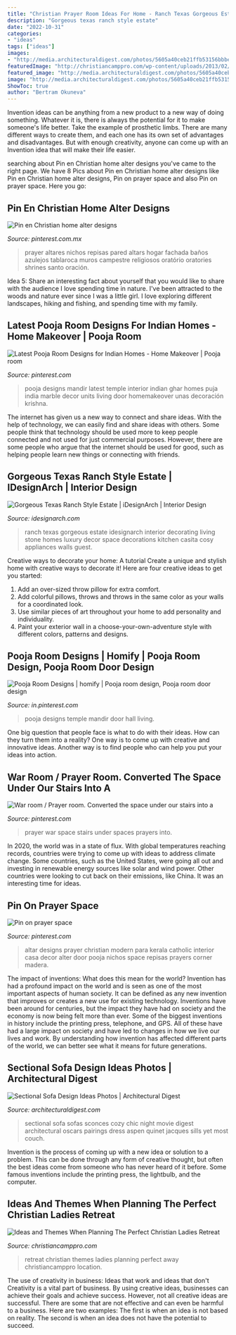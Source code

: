 ```yaml
---
title: "Christian Prayer Room Ideas For Home - Ranch Texas Gorgeous Estate Idesignarch Interior Decorating Living Stone Homes Luxury Decor Space Decorations Kitchen Casita Cosy Appliances Walls Guest"
description: "Gorgeous texas ranch style estate"
date: "2022-10-31"
categories:
- "ideas"
tags: ["ideas"]
images:
- "http://media.architecturaldigest.com/photos/5605a40ceb21ffb53156bbbe/master/pass/sectionals-01.jpg"
featuredImage: "http://christiancamppro.com/wp-content/uploads/2013/02/Ideas-and-Themes-When-Planning-The-Perfect-Christian-Ladies-Retreat.jpg"
featured_image: "http://media.architecturaldigest.com/photos/5605a40ceb21ffb53156bbbe/master/pass/sectionals-01.jpg"
image: "http://media.architecturaldigest.com/photos/5605a40ceb21ffb53156bbbe/master/pass/sectionals-01.jpg"
ShowToc: true
author: "Bertram Okuneva"
---
```



Invention ideas can be anything from a new product to a new way of doing something. Whatever it is, there is always the potential for it to make someone's life better. Take the example of prosthetic limbs. There are many different ways to create them, and each one has its own set of advantages and disadvantages. But with enough creativity, anyone can come up with an Invention idea that will make their life easier.

	

		
searching about Pin en Christian home alter designs you've came to the right page. We have 8 Pics about Pin en Christian home alter designs like Pin en Christian home alter designs, Pin on prayer space and also Pin on prayer space. Here you go:
		
    
## Pin En Christian Home Alter Designs

<img loading=lazy src="https://i.pinimg.com/736x/75/c2/64/75c26440a6711acdd19fc3ea1016a250.jpg" onerror="this.onerror=null;this.src='https://tse4.mm.bing.net/th?id=OIP.K4HLBftaXFgGP74wZyDYVQHaO0&amp;pid=15.1';" alt="Pin en Christian home alter designs">

_Source: pinterest.com.mx_

>prayer altares nichos repisas pared altars hogar fachada baños azulejos tablaroca muros campestre religiosos oratório oratories shrines santo oración. 

	

Idea 5: Share an interesting fact about yourself that you would like to share with the audience
I love spending time in nature. I've been attracted to the woods and nature ever since I was a little girl. I love exploring different landscapes, hiking and fishing, and spending time with my family.

    
## Latest Pooja Room Designs For Indian Homes - Home Makeover | Pooja Room

<img loading=lazy src="https://i.pinimg.com/736x/ef/43/16/ef43162823614a49c6377541df27c5f4.jpg" onerror="this.onerror=null;this.src='https://tse3.mm.bing.net/th?id=OIP.vxFYf_gRktGMVAOjkdQxbgAAAA&amp;pid=15.1';" alt="Latest Pooja Room Designs for Indian Homes - Home Makeover | Pooja room">

_Source: pinterest.com_

>pooja designs mandir latest temple interior indian ghar homes puja india marble decor units living door homemakeover unas decoración krishna. 

	

The internet has given us a new way to connect and share ideas. With the help of technology, we can easily find and share ideas with others. Some people think that technology should be used more to keep people connected and not used for just commercial purposes. However, there are some people who argue that the internet should be used for good, such as helping people learn new things or connecting with friends.

    
## Gorgeous Texas Ranch Style Estate | IDesignArch | Interior Design

<img loading=lazy src="http://www.idesignarch.com/wp-content/uploads/Luxury-Texas-Ranch-Style-Home_5.jpg" onerror="this.onerror=null;this.src='https://tse1.mm.bing.net/th?id=OIP.pJZMer6WvTaPYDBtGiFUXgHaJ4&amp;pid=15.1';" alt="Gorgeous Texas Ranch Style Estate | iDesignArch | Interior Design">

_Source: idesignarch.com_

>ranch texas gorgeous estate idesignarch interior decorating living stone homes luxury decor space decorations kitchen casita cosy appliances walls guest. 

	

Creative ways to decorate your home: A tutorial
Create a unique and stylish home with creative ways to decorate it! Here are four creative ideas to get you started: 
1. Add an over-sized throw pillow for extra comfort.
2. Add colorful pillows, throws and throws in the same color as your walls for a coordinated look. 
3. Use similar pieces of art throughout your home to add personality and individuality. 
4. Paint your exterior wall in a choose-your-own-adventure style with different colors, patterns and designs.

    
## Pooja Room Designs | Homify | Pooja Room Design, Pooja Room Door Design

<img loading=lazy src="https://i.pinimg.com/736x/bb/99/ad/bb99adf532b49c3ef49d4c493714d5d7.jpg" onerror="this.onerror=null;this.src='https://tse2.mm.bing.net/th?id=OIP.mom4ewTVuMQPXVOAMwSdPgHaLO&amp;pid=15.1';" alt="Pooja Room Designs | homify | Pooja room design, Pooja room door design">

_Source: in.pinterest.com_

>pooja designs temple mandir door hall living. 

	

One big question that people face is what to do with their ideas. How can they turn them into a reality? One way is to come up with creative and innovative ideas. Another way is to find people who can help you put your ideas into action.

    
## War Room / Prayer Room. Converted The Space Under Our Stairs Into A

<img loading=lazy src="https://i.pinimg.com/736x/f6/aa/0d/f6aa0d99de4f3de5e0f3fd885086f6df--prayer-room-a-prayer.jpg?b=t" onerror="this.onerror=null;this.src='https://tse3.mm.bing.net/th?id=OIP.eBvIYgAjhPPupblVzMh2YAHaJ4&amp;pid=15.1';" alt="War room / Prayer room. Converted the space under our stairs into a">

_Source: pinterest.com_

>prayer war space stairs under spaces prayers into. 

	

In 2020, the world was in a state of flux. With global temperatures reaching records, countries were trying to come up with ideas to address climate change. Some countries, such as the United States, were going all out and investing in renewable energy sources like solar and wind power. Other countries were looking to cut back on their emissions, like China. It was an interesting time for ideas.

    
## Pin On Prayer Space

<img loading=lazy src="https://i.pinimg.com/736x/c5/b7/a2/c5b7a2dbc8098164763b6266871eba19.jpg" onerror="this.onerror=null;this.src='https://tse2.mm.bing.net/th?id=OIP.b09sfn89PsI-KmrTtcs4ggAAAA&amp;pid=15.1';" alt="Pin on prayer space">

_Source: pinterest.com_

>altar designs prayer christian modern para kerala catholic interior casa decor alter door pooja nichos space repisas prayers corner madera. 

	

The impact of inventions: What does this mean for the world?
Invention has had a profound impact on the world and is seen as one of the most important aspects of human society. It can be defined as any new invention that improves or creates a new use for existing technology. Inventions have been around for centuries, but the impact they have had on society and the economy is now being felt more than ever. Some of the biggest inventions in history include the printing press, telephone, and GPS. All of these have had a large impact on society and have led to changes in how we live our lives and work. By understanding how invention has affected different parts of the world, we can better see what it means for future generations.

    
## Sectional Sofa Design Ideas Photos | Architectural Digest

<img loading=lazy src="http://media.architecturaldigest.com/photos/5605a40ceb21ffb53156bbbe/master/pass/sectionals-01.jpg" onerror="this.onerror=null;this.src='https://tse2.mm.bing.net/th?id=OIP.P8F59eMrr93OrmMUiBrZTwHaFl&amp;pid=15.1';" alt="Sectional Sofa Design Ideas Photos | Architectural Digest">

_Source: architecturaldigest.com_

>sectional sofa sofas sconces cozy chic night movie digest architectural oscars pairings dress aspen quinet jacques sills yet most couch. 

	

Invention is the process of coming up with a new idea or solution to a problem. This can be done through any form of creative thought, but often the best ideas come from someone who has never heard of it before. Some famous inventions include the printing press, the lightbulb, and the computer.

    
## Ideas And Themes When Planning The Perfect Christian Ladies Retreat

<img loading=lazy src="http://christiancamppro.com/wp-content/uploads/2013/02/Ideas-and-Themes-When-Planning-The-Perfect-Christian-Ladies-Retreat.jpg" onerror="this.onerror=null;this.src='https://tse4.mm.bing.net/th?id=OIP.8nkqxJ4xcRhvGadCT6z-xwHaLG&amp;pid=15.1';" alt="Ideas and Themes When Planning The Perfect Christian Ladies Retreat">

_Source: christiancamppro.com_

>retreat christian themes ladies planning perfect away christiancamppro location. 

	

The use of creativity in business: Ideas that work and ideas that don't
Creativity is a vital part of business. By using creative ideas, businesses can achieve their goals and achieve success. However, not all creative ideas are successful. There are some that are not effective and can even be harmful to a business. Here are two examples: The first is when an idea is not based on reality. The second is when an idea does not have the potential to succeed.

